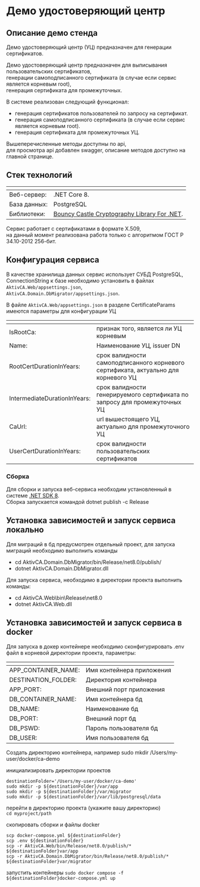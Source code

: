 # Демо удостоверяющий центр


## Описание демо стенда

Демо удостоверяющий центр (УЦ) предназначен для генерации сертификатов.


Демо удостоверяющий центр предназначен для выписывания пользовательских сертификатов,<br />
генерации самоподписанного сертификата (в случае если сервис является корневым root),<br />
генерация сертификата для промежуточных.

В системе реализован следующий функционал:  

- генерация сертификатов пользователей по запросу на сертификат. 
- генерация самоподписанного сертификата (в случае если сервис является корневым root).   
- генерация сертификата для промежуточных УЦ.

Вышеперечисленные методы доступны по api,<br />
для просмотра api добавлен swagger, описание методов доступно на главной странице.
    

## Стек технологий

| <!-- -->         | <!-- -->              | 
| ---              | ---                   | 
| Веб-сервер:      | .NET Core 8.          |   
| База данных:     | PostgreSQL            |
| Библиотеки:      | [Bouncy Castle Cryptography Library For .NET](https://github.com/bcgit/bc-csharp).   |

Сервис работает с сертификатами в формате X.509,<br />
на данный момент реализована работа только с алгоритмом ГОСТ Р 34.10-2012 256-бит.


## Конфигурация сервиса

В качестве хранилища данных сервис использует СУБД PostgreSQL,<br />
ConnectionString к базе необходимо установить в файлах `AktivCA.Web/appsettings.json`, `AktivCA.Domain.DbMigrator/appsettings.json`.

В файле `AktivCA.Web/appsettings.json` в разделе CertificateParams имеются параметры для конфигурации УЦ

| <!-- -->                      | <!-- -->                                                                              |
| ---                           | ---                                                                                   |
| IsRootCa:                     | признак того, является ли УЦ корневым                                                 | 
| Name:                         | Наименование УЦ, issuer DN                                                            |   
| RootCertDurationInYears:      | срок валидности самоподписанного корневого сертификата, актуально для корневого УЦ    |
| IntermediateDurationInYears:  | срок валидности генерируемого сертификата по запросу для промежуточных УЦ             |
| CaUrl:                        | url вышестоящего УЦ, актуально для промежуточного УЦ                                  |
| UserCertDurationInYears:      | срок валидности пользовательских сертификатов                                         |



### Сборка 

Для сборки и запуска веб-сервиса необходим установленный в системе [.NET SDK 8](https://dotnet.microsoft.com/en-us/download/dotnet/8.0).<br />
Сборка запускается командой dotnet publish -c Release

## Установка зависимостей и запуск сервиса локально

Для миграций в бд предусмотрен отдeльный проект, для запуска миграций необходимо выполнить команды 

- cd AktivCA.Domain.DbMigrator/bin/Release/net8.0/publish/
- dotnet AktivCA.Domain.DbMigrator.dll

Для запуска сервиса, необходимо в директории проекта выполнить команды:

- cd AktivCA.Web\bin\Release\net8.0
- dotnet AktivCA.Web.dll

## Установка зависимостей и запуск сервиса в docker

Для запуска в докер контейнере необходимо сконфигурировать .env файл в корневой директории проекта, параметры:


| <!-- -->                      | <!-- -->                     |
| ---                           | ---                          |
| APP_CONTAINER_NAME:           | Имя контейнера приложения    |
| DESTINATION_FOLDER:           | Директория контейнера        |
| APP_PORT:                     | Внешний порт приложения      |
| DB_CONTAINER_NAME:            | Имя контейнера бд            |
| DB_NAME:                      | Наименование бд              |
| DB_PORT:                      | Внешний порт бд              |
| DB_PSWD:                      | Пароль пользователя бд       |
| DB_USER:                      | Имя пользователя бд          |

Создать директорию контейнера, например sudo mkdir /Users/my-user/docker/ca-demo

инициализировать директории проектов
```
destinationFolder='/Users/my-user/docker/ca-demo'
sudo mkdir -p ${destinationFolder}/var/app
sudo mkdir -p ${destinationFolder}/var/migrator
sudo mkdir -p ${destinationFolder}/var/lib/postgresql/data
```

перейти в директорию проекта (укажите вашу директорию)<br />
```сd myproject/path```

скопировать сборки и файлы docker
```
scp docker-compose.yml ${destinationFolder}
scp .env ${destinationFolder}
scp -r AktivCA.Web/bin/Release/net8.0/publish/* ${destinationFolder}var/app
scp -r AktivCA.Domain.DbMigrator/bin/Release/net8.0/publish/* ${destinationFolder}var/migrator
```

запустить контейнеры ```sudo docker compose -f ${destinationFolder}docker-compose.yml up```
